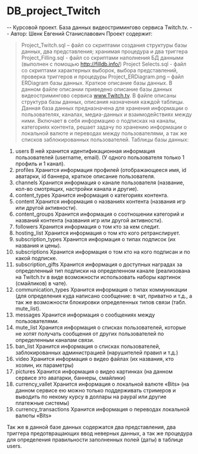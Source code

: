 # DB_project_Twitch
-- Курсовой проект. База данных видеостримингово сервиса Twitch.tv.
-- Автор: Шенк Евгений Станиславович
	Проект содержит:
> Project_Twitch.sql – файл со скриптами создания структуры базы данных, два представления; хранимая процедура и два триггера
> Project_Filling.sql - файл со скриптами наполнения БД данными (выполнен с помощью http://filldb.info/)
> Project Selects.sql - файл со скриптами характерных выборок, выбора представлений, проверка триггеров и процедуры
> Project_ERDiagram.png – файл ERDiagram базы данных.
	Краткое описание базы данных.
  В данном файле описании приведено описание базы данных видеостримингово сервиса www.Twitch.tv. 
В файле описаны структура базы данных, описания назначения каждой таблицы.
Данная база данных предназначена для хранения информации о пользователях, каналах, медиа-данных и взаимодействиях между ними. 
Включает в себя информацию о подписках на каналы, категориях контента, 
решает задачу по хранению информации о локальной валюте и переводах между пользователями, 
а так же списков заблокированных пользователей.
	Таблицы базы данных:
 1. users
В ней хранится идентификационная информация пользователей (username, email).
(У одного пользователя только 1 профиль и 1 канал).
 2. profiles
Хранится информация профилей (отображающееся имя, id аватарки, id баннера, краткое описание пользователя.
 3. channels
Хранится информация о канале пользователя (название, кол-во смотрящих, настройки канала и другие).
 4. content_types
Хранится информация о категориях контента.
 5. content
Хранится информация о названиях контента (названия игр или другой активности).
 5. content_groups
Хранится информация о соотношении категорий и названий контента (названия игр или другой активности).
 6. followers
Хранится информация о том кто за кем следит.
 7. hosting_list
Хранится информация о том кто кого ретранслирует.
 8. subscription_types
Хранится информация о типах подписок (их названия и цены).
 9. subscriptions
Хранится информация о том кто на кого подписан и по какой подписке.
 10. subscription_gifts
Хранится информация о доступных наградах за определенный тип подписки на определенном канале 
(реализована на Twitch.tv в виде возможности использовать наборы картинок (смайликов) в чате).
 11. communication_types
Хранится информация о типах коммуникации (для определения куда написано сообщение: в чат, приватно и т.д., 
а так же возможности блокировки определенных типов связи (табл. mute_list).
 12. messages
Хранится информация о сообщениях между пользователями.
 13. mute_list
Хранится информация о списках пользователей, которые не хотят получать сообщения от других пользователей 
по определенным каналам связи.
 14. ban_list
Хранится информация о списках пользователей, заблокированных администрацией (нарушителей правил и т.д.)
 15. video
Хранится информация о видео файлах (их названия, кто хозяин, их параметры)
 16. pictures
Хранится информация о видео картинках (на данном сервисе это аватарки, баннеры, смайлики)
 17. currency_vallet
Хранится информация о локальной валюте «Bits» (на данном сервисе ею можно только поддерживать стримеров 
и выводить по некому курсу в доллары на paypal или другие платежные системы)
 18. currency_transactions
Хранится информация о переводах локальной валюты «Bits»

 Так же в данной базе данных содержатся два представления, два триггера предотвращающих ввод неверных данных, 
а так же процедура для определения правильности заполненных полей (даты) в таблице users.
